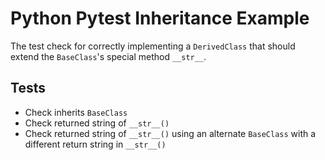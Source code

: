 # Python Pytest Inheritance Example

The test check for correctly implementing a `DerivedClass` that should extend the `BaseClass`'s special method `__str__`.

## Tests

* Check inherits `BaseClass`
* Check returned string of `__str__()`
* Check returned string of `__str__()` using an alternate `BaseClass` with a different return string in `__str__()`
